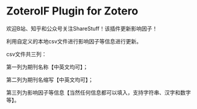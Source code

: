 # ZoteroIF Plugin for Zotero
欢迎B站、知乎和公众号关注ShareStuff！该插件更新影响因子！

利用自定义的本地csv文件进行影响因子等信息进行更新。

csv文件共三列：

第一列为期刊名称【中英文均可】；

第二列为期刊名缩写【中英文均可】；

第三列为影响因子等信息【当然任何信息都可以填入，支持字符串、汉字和数字等】。
